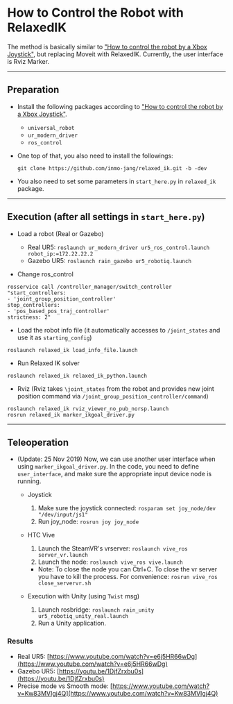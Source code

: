 # How to Control the Robot with RelaxedIK

The method is basically similar to ["How to control the robot by a Xbox Joystick"](https://github.com/inmo-jang/rain_teleoperation/edit/master/xbox_teleop.md), but replacing Moveit with RelaxedIK. Currently, the user interface is Rviz Marker.

------------------------

## Preparation

- Install the following packages according to ["How to control the robot by a Xbox Joystick"](https://github.com/inmo-jang/rain_teleoperation/edit/master/xbox_teleop.md). 
    - `universal_robot`
    - `ur_modern_driver`
    - `ros_control`

- One top of that, you also need to install the followings:
    ```
    git clone https://github.com/inmo-jang/relaxed_ik.git -b -dev
    ```
    
- You also need to set some parameters in `start_here.py` in `relaxed_ik` package. 

-------------------------
## Execution (after all settings in `start_here.py`)

* Load a robot (Real or Gazebo)

    * Real UR5: `roslaunch ur_modern_driver ur5_ros_control.launch robot_ip:=172.22.22.2`
    * Gazebo UR5: `roslaunch rain_gazebo ur5_robotiq.launch`


* Change ros_control   
           
```
rosservice call /controller_manager/switch_controller "start_controllers:
- 'joint_group_position_controller'
stop_controllers:
- 'pos_based_pos_traj_controller'
strictness: 2"
```
    
* Load the robot info file (it automatically accesses to `/joint_states` and use it as `starting_config`)
```   
roslaunch relaxed_ik load_info_file.launch
```            

* Run Relaxed IK solver
```   
roslaunch relaxed_ik relaxed_ik_python.launch
```

* Rviz (Rviz takes `\joint_states` from the robot and provides new joint position command via `/joint_group_position_controller/command`)
```
roslaunch relaxed_ik rviz_viewer_no_pub_norsp.launch 
rosrun relaxed_ik marker_ikgoal_driver.py
```

-------------------------
## Teleoperation

* (Update: 25 Nov 2019) Now, we can use another user interface when using `marker_ikgoal_driver.py`. In the code, you need to define `user_interface`, and make sure the appropriate input device node is running. 

    * Joystick 
        1. Make sure the joystick connected: `rosparam set joy_node/dev "/dev/input/js1"`
        2. Run joy_node: `rosrun joy joy_node`
        
        
    * HTC Vive
        1. Launch the SteamVR's vrserver: `roslaunch vive_ros server_vr.launch` 
        2. Launch the node: `roslaunch vive_ros vive.launch`
        * Note: To close the node you can Ctrl+C. To close the vr server you have to kill the process. For convenience: `rosrun vive_ros close_servervr.sh`
        

    * Execution with Unity (using `Twist` msg)
        1. Launch rosbridge: `roslaunch rain_unity ur5_robotiq_unity_real.launch`
        2. Run a Unity application. 
        

### Results
* Real UR5: [https://www.youtube.com/watch?v=e6j5HR66wDg](https://www.youtube.com/watch?v=e6j5HR66wDg)
* Gazebo UR5: [https://youtu.be/1DjfZrxbu0s](https://youtu.be/1DjfZrxbu0s)
* Precise mode vs Smooth mode: [https://www.youtube.com/watch?v=Kw83MVIgj4Q](https://www.youtube.com/watch?v=Kw83MVIgj4Q)

